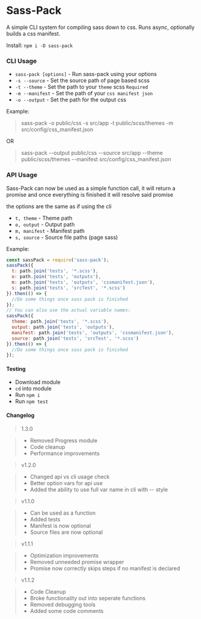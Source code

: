 # Sass-Pack

A simple CLI system for compiling sass down to css. Runs async, optionally builds a css manifest.

Install:
`npm i -D sass-pack`

### CLI Usage

 - `sass-pack [options]` - Run sass-pack using your options
 - `-s --source` - Set the source path of page based scss
 - `-t --theme` - Set the path to your `theme` scss `Required`
 - `-m --manifest`  - Set the path of your `css manifest json`
 - `-o --output` - Set the path for the output css

Example:
> sass-pack -o public/css -s src/app -t public/scss/themes -m src/config/css_manifest.json

OR

> sass-pack --output public/css --source src/app --theme public/scss/themes --manifest src/config/css_manifest.json

### API Usage

Sass-Pack can now be used as a simple function call, it will return a promise and once everything is finished it will resolve said promise

the options are the same as if using the cli

* `t, theme` - Theme path
* `o, output` - Output path
* `m, manifest` - Manifest path
* `s, source` - Source file paths (page sass)

Example:
```js
const sassPack = require('sass-pack');
sassPack({
  t: path.join('tests', '*.scss'),
  o: path.join('tests', 'outputs'),
  m: path.join('tests', 'outputs', 'cssmanifest.json'),
  s: path.join('tests', 'srcTest', '*.scss')
}).then(() => {
  //Do some things once sass pack is finished
});
// You can also use the actual variable names:
sassPack({
  theme: path.join('tests', '*.scss'),
  output: path.join('tests', 'outputs'),
  manifest: path.join('tests', 'outputs', 'cssmanifest.json'),
  source: path.join('tests', 'srcTest', '*.scss')
}).then(() => {
  //Do some things once sass pack is finished
});
```

#### Testing

- Download module
- `cd` into module
- Run `npm i`
- Run `npm test`

#### Changelog

> 1.3.0

> * Removed Progress module
> * Code cleanup
> * Performance improvements

> v1.2.0

> * Changed api vs cli usage check
> * Better option vars for api use
> * Added the ability to use full var name in cli with -- style

> v1.1.0

> * Can be used as a function
> * Added tests
> * Manifest is now optional
> * Source files are now optional

> v1.1.1

> * Optimization improvements
> * Removed unneeded promise wrapper
> * Promise now correctly skips steps if no manifest is declared

> v1.1.2

> * Code Cleanup
> * Broke functionality out into seperate functions
> * Removed debugging tools
> * Added some code comments
